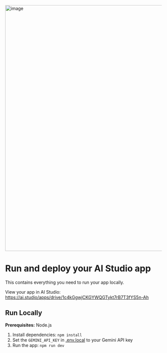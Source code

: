 
<img width="1539" height="789" alt="image" src="https://github.com/user-attachments/assets/4ac9f2f7-2568-46a7-a36d-c4819de8b723" />


# Run and deploy your AI Studio app

This contains everything you need to run your app locally.

View your app in AI Studio: https://ai.studio/apps/drive/1c4kGgwjCKGYWQGTykt7rB7T3fYS5n-Ah

## Run Locally

**Prerequisites:**  Node.js


1. Install dependencies:
   `npm install`
2. Set the `GEMINI_API_KEY` in [.env.local](.env.local) to your Gemini API key
3. Run the app:
   `npm run dev`
